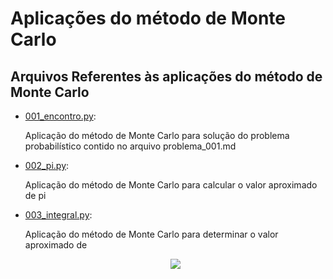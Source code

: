 <html>
<body>
    <h1>
        Aplicações do método de Monte Carlo
    </h1>
    <h2>Arquivos Referentes às aplicações do método de Monte Carlo</h2>    
    <ul>
        <li>
            <a href="https://github.com/asalmeidarj/python/blob/master/monte_carlo_method/001_encontro.py">001_encontro.py</a>:
            <p>
                Aplicação do método de Monte Carlo para solução do problema probabilístico contido no arquivo problema_001.md
            </p>
        </li>
        <li>
            <a href="https://github.com/asalmeidarj/python/blob/master/monte_carlo_method/002_pi.py">002_pi.py</a>:
            <p>
                Aplicação do método de Monte Carlo para calcular o valor aproximado de pi
            </p>
        </li>
        <li>
            <a href="https://github.com/asalmeidarj/python/blob/master/monte_carlo_method/003_integral.py">003_integral.py</a>:
            <p>
                Aplicação do método de Monte Carlo para determinar o valor aproximado de <br>
            </p>
            <p>
                <center>
                <img src="http://latex.codecogs.com/svg.latex?\hspace{0.8 cm}\int_{0}^{2\pi} sin(x) \,dx \mathrm{\hspace{0.2 cm}  no \hspace{0.2 cm} intervalo \hspace{0.2 cm} de \hspace{0.2 cm}} [0, 2\pi]" border="0"/> <br>
                </center>
            </p>
        </li>
    </ul>
</body>
</html>


